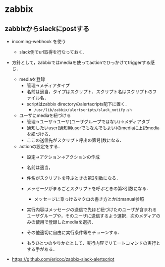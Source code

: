 # zabbix

## zabbixからslackにpostする
  - incoming-webhook を使う
    - slack側でurl取得を行なっておく．

  - 方針として，zabbixではmediaを使ってactionでひっかけてtriggerする感じ．
    - mediaを登録
      - 管理->メディアタイプ
      - 名前は適当，タイプはスクリプト，スクリプト名はスクリプトのファイル名．
      - scriptはzabbix directoryのalertacripts配下に置く．
        - `/usr/lib/zabbix/alertscripts/slack_notify.sh`
    - ユーザにmediaを紐づける
      - 管理->ユーザ->ユーザ(ユーザグループではない)->メディアタブ
      - 通知したいuser(通知用userでもなんでもよい)のmediaに上記mediaを紐づける．
      - ここの送信先がスクリプト呼出の第1引数になる．
    - actionの設定をする．
      - 設定->アクション->アクションの作成
      - 名前は適当，
      - 件名がスクリプトを呼ぶときの第2引数になる．
      - メッセージがまるごとスクリプトを呼ぶときの第3引数になる．
        - メッセージに乗っけるマクロの書き方とかはmanual参照
      - 実行内容はメッセージの送信で先ほど紐づけたのユーザが含まれるユーザグループや，そのユーザに送信するよう選択．次のメディアのみの使用で登録したmediaを選択．
      - その他適切に自由に実行条件等をチューンする．

      - もうひとつのやりかたとして，実行内容でリモートコマンドの実行とする手がある．

  - https://github.com/ericoc/zabbix-slack-alertscript